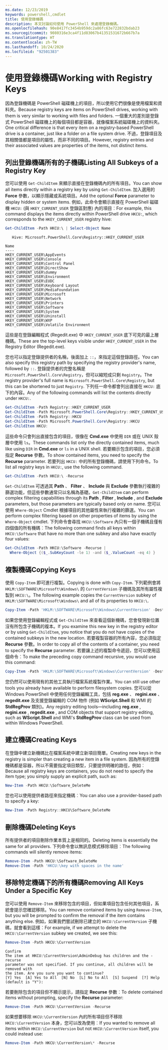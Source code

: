 ```yaml
---
ms.date: 12/23/2019
keywords: powershell,cmdlet
title: 使用登錄機碼
description: 本文討論如何使用 PowerShell 來處理登錄機碼。
ms.openlocfilehash: 90e8417fc3454b959dc2a86fc63e722832bdab23
ms.sourcegitcommit: 9080316e3ca4f11d83067b41351531672b667b7a
ms.translationtype: HT
ms.contentlocale: zh-TW
ms.lasthandoff: 10/24/2020
ms.locfileid: "92501383"
---
```

# <a name="working-with-registry-keys"></a><span data-ttu-id="cbe99-104">使用登錄機碼</span><span class="sxs-lookup"><span data-stu-id="cbe99-104">Working with Registry Keys</span></span>

<span data-ttu-id="cbe99-105">因為登錄機碼是 PowerShell 磁碟機上的項目，所以使用它們很像是使用檔案和資料夾。</span><span class="sxs-lookup"><span data-stu-id="cbe99-105">Because registry keys are items on PowerShell drives, working with them is very similar to working with files and folders.</span></span> <span data-ttu-id="cbe99-106">一個重大的差別是登錄式 PowerShell 磁碟機上的每個項目都是容器，就像檔案系統磁碟機上的資料夾。</span><span class="sxs-lookup"><span data-stu-id="cbe99-106">One critical difference is that every item on a registry-based PowerShell drive is a container, just like a folder on a file system drive.</span></span> <span data-ttu-id="cbe99-107">不過，登錄項目及其相關值都是項目的屬性，而非不同的項目。</span><span class="sxs-lookup"><span data-stu-id="cbe99-107">However, registry entries and their associated values are properties of the items, not distinct items.</span></span>

## <a name="listing-all-subkeys-of-a-registry-key"></a><span data-ttu-id="cbe99-108">列出登錄機碼所有的子機碼</span><span class="sxs-lookup"><span data-stu-id="cbe99-108">Listing All Subkeys of a Registry Key</span></span>

<span data-ttu-id="cbe99-109">您可以使用 `Get-ChildItem` 來顯示直接在登錄機碼內的所有項目。</span><span class="sxs-lookup"><span data-stu-id="cbe99-109">You can show all items directly within a registry key by using `Get-ChildItem`.</span></span> <span data-ttu-id="cbe99-110">加入選用的 **Force** 參數，以顯示隱藏或系統項目。</span><span class="sxs-lookup"><span data-stu-id="cbe99-110">Add the optional **Force** parameter to display hidden or system items.</span></span> <span data-ttu-id="cbe99-111">例如，此命令會顯示直接在 PowerShell 磁碟機 `HKCU:` (與 `HKEY_CURRENT_USER` 登錄區對應) 內的項目︰</span><span class="sxs-lookup"><span data-stu-id="cbe99-111">For example, this command displays the items directly within PowerShell drive `HKCU:`, which corresponds to the `HKEY_CURRENT_USER` registry hive:</span></span>

```powershell
Get-ChildItem -Path HKCU:\ | Select-Object Name
```

```Output
   Hive: Microsoft.PowerShell.Core\Registry::HKEY_CURRENT_USER

Name
----
HKEY_CURRENT_USER\AppEvents
HKEY_CURRENT_USER\Console
HKEY_CURRENT_USER\Control Panel
HKEY_CURRENT_USER\DirectShow
HKEY_CURRENT_USER\dummy
HKEY_CURRENT_USER\Environment
HKEY_CURRENT_USER\EUDC
HKEY_CURRENT_USER\Keyboard Layout
HKEY_CURRENT_USER\MediaFoundation
HKEY_CURRENT_USER\Microsoft
HKEY_CURRENT_USER\Network
HKEY_CURRENT_USER\Printers
HKEY_CURRENT_USER\Software
HKEY_CURRENT_USER\System
HKEY_CURRENT_USER\Uninstall
HKEY_CURRENT_USER\WXP
HKEY_CURRENT_USER\Volatile Environment
```

<span data-ttu-id="cbe99-112">這些是在登錄編輯程式 (Regedit.exe) 中 `HKEY_CURRENT_USER` 底下可見的最上層機碼。</span><span class="sxs-lookup"><span data-stu-id="cbe99-112">These are the top-level keys visible under `HKEY_CURRENT_USER` in the Registry Editor (Regedit.exe).</span></span>

<span data-ttu-id="cbe99-113">您也可以指定登錄提供者的名稱，後面加上 `::`，來指定這個登錄路徑。</span><span class="sxs-lookup"><span data-stu-id="cbe99-113">You can also specify this registry path by specifying the registry provider's name, followed by `::`.</span></span> <span data-ttu-id="cbe99-114">登錄提供者的完整名稱是 `Microsoft.PowerShell.Core\Registry`，但可以縮短成只剩 `Registry`。</span><span class="sxs-lookup"><span data-stu-id="cbe99-114">The registry provider's full name is `Microsoft.PowerShell.Core\Registry`, but this can be shortened to just `Registry`.</span></span> <span data-ttu-id="cbe99-115">下列任一命令都會列出直接在 `HKCU:` 底下的內容。</span><span class="sxs-lookup"><span data-stu-id="cbe99-115">Any of the following commands will list the contents directly under `HKCU:`.</span></span>

```powershell
Get-ChildItem -Path Registry::HKEY_CURRENT_USER
Get-ChildItem -Path Microsoft.PowerShell.Core\Registry::HKEY_CURRENT_USER
Get-ChildItem -Path Registry::HKCU
Get-ChildItem -Path Microsoft.PowerShell.Core\Registry::HKCU
Get-ChildItem HKCU:
```

<span data-ttu-id="cbe99-116">這些命令只會列出直接包含的項目，很像在 **Cmd.exe** 中使用 `DIR` 或在 UNIX 殼層中使用 `ls`。</span><span class="sxs-lookup"><span data-stu-id="cbe99-116">These commands list only the directly contained items, much like using `DIR` in **Cmd.exe** or `ls` in a UNIX shell.</span></span> <span data-ttu-id="cbe99-117">若要顯示包含的項目，您必須指定 **Recurse** 參數。</span><span class="sxs-lookup"><span data-stu-id="cbe99-117">To show contained items, you need to specify the **Recurse** parameter.</span></span> <span data-ttu-id="cbe99-118">若要列出 `HKCU:` 中的所有登錄機碼，請使用下列命令。</span><span class="sxs-lookup"><span data-stu-id="cbe99-118">To list all registry keys in `HKCU:`, use the following command.</span></span>

```powershell
Get-ChildItem -Path HKCU:\ -Recurse
```

<span data-ttu-id="cbe99-119">`Get-ChildItem` 可透過其 **Path** 、 **Filter** 、 **Include** 與 **Exclude** 參數執行複雜的篩選功能，但這些參數通常只以名稱為基礎。</span><span class="sxs-lookup"><span data-stu-id="cbe99-119">`Get-ChildItem` can perform complex filtering capabilities through its **Path** , **Filter** , **Include** , and **Exclude** parameters, but those parameters are typically based only on name.</span></span> <span data-ttu-id="cbe99-120">您可以使用 `Where-Object` Cmdlet 根據項目的其他屬性來執行複雜的篩選。</span><span class="sxs-lookup"><span data-stu-id="cbe99-120">You can perform complex filtering based on other properties of items by using the `Where-Object` cmdlet.</span></span> <span data-ttu-id="cbe99-121">下列命令會尋找 `HKCU:\Software` 內只有一個子機碼且僅有四個值的所有機碼︰</span><span class="sxs-lookup"><span data-stu-id="cbe99-121">The following command finds all keys within `HKCU:\Software` that have no more than one subkey and also have exactly four values:</span></span>

```powershell
Get-ChildItem -Path HKCU:\Software -Recurse |
  Where-Object {($_.SubKeyCount -le 1) -and ($_.ValueCount -eq 4) }
```

## <a name="copying-keys"></a><span data-ttu-id="cbe99-122">複製機碼</span><span class="sxs-lookup"><span data-stu-id="cbe99-122">Copying Keys</span></span>

<span data-ttu-id="cbe99-123">使用 `Copy-Item` 即可進行複製。</span><span class="sxs-lookup"><span data-stu-id="cbe99-123">Copying is done with `Copy-Item`.</span></span> <span data-ttu-id="cbe99-124">下列範例會將 `HKLM:\SOFTWARE\Microsoft\Windows\` 的 `CurrentVersion` 子機碼及其所有屬性複製到 `HKCU:\`。</span><span class="sxs-lookup"><span data-stu-id="cbe99-124">The following example copies the `CurrentVersion` subkey of `HKLM:\SOFTWARE\Microsoft\Windows\` and all of its properties to `HKCU:\`.</span></span>

```powershell
Copy-Item -Path 'HKLM:\SOFTWARE\Microsoft\Windows\CurrentVersion' -Destination HKCU:
```

<span data-ttu-id="cbe99-125">如果您使用登錄編輯程式或 `Get-ChildItem` 來查看這個新機碼，您會發現新位置沒有所包含子機碼的複本。</span><span class="sxs-lookup"><span data-stu-id="cbe99-125">If you examine this new key in the registry editor or by using `Get-ChildItem`, you notice that you do not have copies of the contained subkeys in the new location.</span></span> <span data-ttu-id="cbe99-126">若要複製容器的所有內容，您必須指定 **Recurse** 參數。</span><span class="sxs-lookup"><span data-stu-id="cbe99-126">In order to copy all of the contents of a container, you need to specify the **Recurse** parameter.</span></span> <span data-ttu-id="cbe99-127">若要讓上述的複製命令遞迴，您可以使用這個命令︰</span><span class="sxs-lookup"><span data-stu-id="cbe99-127">To make the preceding copy command recursive, you would use this command:</span></span>

```powershell
Copy-Item -Path 'HKLM:\SOFTWARE\Microsoft\Windows\CurrentVersion' -Destination HKCU: -Recurse
```

<span data-ttu-id="cbe99-128">您仍然可以使用現有的其他工具執行檔案系統複製作業。</span><span class="sxs-lookup"><span data-stu-id="cbe99-128">You can still use other tools you already have available to perform filesystem copies.</span></span> <span data-ttu-id="cbe99-129">您可以從 Windows PowerShell 中使用任何登錄編輯工具，包括 **reg.exe** 、 **regini.exe** 、 **regedit.exe** 及支援登錄編輯的 COM 物件 (例如 **WScript.Shell** 和 WMI 的 **StdRegProv** 類別)。</span><span class="sxs-lookup"><span data-stu-id="cbe99-129">Any registry editing tools—including **reg.exe** , **regini.exe** , **regedit.exe** , and COM objects that support registry editing, such as **WScript.Shell** and WMI's **StdRegProv** class can be used from within Windows PowerShell.</span></span>

## <a name="creating-keys"></a><span data-ttu-id="cbe99-130">建立機碼</span><span class="sxs-lookup"><span data-stu-id="cbe99-130">Creating Keys</span></span>

<span data-ttu-id="cbe99-131">在登錄中建立新機碼比在檔案系統中建立新項目簡單。</span><span class="sxs-lookup"><span data-stu-id="cbe99-131">Creating new keys in the registry is simpler than creating a new item in a file system.</span></span> <span data-ttu-id="cbe99-132">因為所有的登錄機碼都是容器，所以不需要指定項目類型，只要提供明確的路徑，例如︰</span><span class="sxs-lookup"><span data-stu-id="cbe99-132">Because all registry keys are containers, you do not need to specify the item type; you simply supply an explicit path, such as:</span></span>

```powershell
New-Item -Path HKCU:\Software_DeleteMe
```

<span data-ttu-id="cbe99-133">您也可以使用提供者路徑來指定機碼︰</span><span class="sxs-lookup"><span data-stu-id="cbe99-133">You can also use a provider-based path to specify a key:</span></span>

```powershell
New-Item -Path Registry::HKCU\Software_DeleteMe
```

## <a name="deleting-keys"></a><span data-ttu-id="cbe99-134">刪除機碼</span><span class="sxs-lookup"><span data-stu-id="cbe99-134">Deleting Keys</span></span>

<span data-ttu-id="cbe99-135">所有提供者的項目刪除作業本質上是相同的。</span><span class="sxs-lookup"><span data-stu-id="cbe99-135">Deleting items is essentially the same for all providers.</span></span> <span data-ttu-id="cbe99-136">下列命令會以無訊息模式移除項目︰</span><span class="sxs-lookup"><span data-stu-id="cbe99-136">The following commands will silently remove items:</span></span>

```powershell
Remove-Item -Path HKCU:\Software_DeleteMe
Remove-Item -Path 'HKCU:\key with spaces in the name'
```

## <a name="removing-all-keys-under-a-specific-key"></a><span data-ttu-id="cbe99-137">移除特定機碼下的所有機碼</span><span class="sxs-lookup"><span data-stu-id="cbe99-137">Removing All Keys Under a Specific Key</span></span>

<span data-ttu-id="cbe99-138">您可以使用 `Remove-Item` 來移除包含的項目，但如果項目包含任何其他項目，系統會提示您確認移除。</span><span class="sxs-lookup"><span data-stu-id="cbe99-138">You can remove contained items by using `Remove-Item`, but you will be prompted to confirm the removal if the item contains anything else.</span></span> <span data-ttu-id="cbe99-139">例如，如果我們嘗試刪除已建立的 `HKCU:\CurrentVersion` 子機碼，就會看到這樣︰</span><span class="sxs-lookup"><span data-stu-id="cbe99-139">For example, if we attempt to delete the `HKCU:\CurrentVersion` subkey we created, we see this:</span></span>

```powershell
Remove-Item -Path HKCU:\CurrentVersion
```

```Output
Confirm
The item at HKCU:\CurrentVersion\AdminDebug has children and the -recurse
parameter was not specified. If you continue, all children will be removed with
the item. Are you sure you want to continue?
[Y] Yes  [A] Yes to All  [N] No  [L] No to All  [S] Suspend  [?] Help (default is "Y"):
```

<span data-ttu-id="cbe99-140">若要刪除包含的項目但不顯示提示，請指定 **Recurse** 參數︰</span><span class="sxs-lookup"><span data-stu-id="cbe99-140">To delete contained items without prompting, specify the **Recurse** parameter:</span></span>

```powershell
Remove-Item -Path HKCU:\CurrentVersion -Recurse
```

<span data-ttu-id="cbe99-141">如果想要移除 `HKCU:\CurrentVersion` 內的所有項目但不移除 `HKCU:\CurrentVersion` 本身，您可以改為使用︰</span><span class="sxs-lookup"><span data-stu-id="cbe99-141">If you wanted to remove all items within `HKCU:\CurrentVersion` but not `HKCU:\CurrentVersion` itself, you could instead use:</span></span>

```powershell
Remove-Item -Path HKCU:\CurrentVersion\* -Recurse
```
